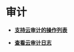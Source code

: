 # 审计<a name="dms-ug-180418001"></a>

-   **[支持云审计的操作列表](支持云审计的操作列表.md)**  

-   **[查看云审计日志](查看云审计日志.md)**  


